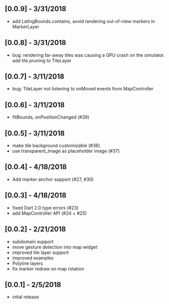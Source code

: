 ## [0.0.9] - 3/31/2018
- add LatlngBounds.contains, avoid rendering out-of-view markers in MarkerLayer

## [0.0.8] - 3/31/2018
- bug: rendering far-away tiles was causing a GPU crash on the simulator. add
  tile pruning to TileLayer

## [0.0.7] - 3/11/2018
- bug: TileLayer not listening to onMoved events from MapController

## [0.0.6] - 3/11/2018
- fitBounds, onPositionChanged (#39)

## [0.0.5] - 3/11/2018

- make tile background customizable (#36)
- use transparent_image as placeholder image (#37)

## [0.0.4] - 4/18/2018

- Add marker anchor support (#27, #30)

## [0.0.3] - 4/18/2018

- fixed Dart 2.0 type errors (#23)
- add MapController API (#24 + #25)

## [0.0.2] - 2/21/2018

- subdomain support
- move gesture detection into map widget
- improved tile layer support
- improved examples
- Polyline layers
- fix marker redraw on map rotation

## [0.0.1] - 2/5/2018

- inital release

